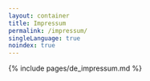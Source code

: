 ```yaml
---
layout: container
title: Impressum
permalink: /impressum/
singleLanguage: true
noindex: true
---
```

{% include pages/de_impressum.md %}
